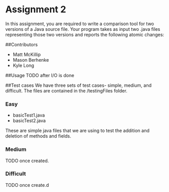 # Assignment 2
In this assignment, you are required to write a comparison tool for two versions of a Java source file. Your program takes as input two .java files representing those two versions and reports the following atomic changes:

##Contributors
* Matt McKillip
* Mason Berhenke
* Kyle Long

##Usage
TODO after I/O is done

##Test cases
We have three sets of test cases- simple, medium, and difficult. The files are contained in the /testingFiles folder.

### Easy
* basicTest1.java
* basicTest2.java

These are simple java files that we are using to test the addition and deletion of methods and fields.

### Medium
TODO once created.

### Difficult
TODO once create.d
